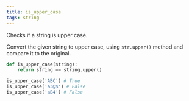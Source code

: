 ```yaml
---
title: is_upper_case
tags: string
---
```

Checks if a string is upper case.

Convert the given string to upper case, using `str.upper()` method and compare it to the original.

```python
def is_upper_case(string):
    return string == string.upper()
```

```python
is_upper_case('ABC') # True
is_upper_case('a3@$') # False
is_upper_case('aB4') # False
```
